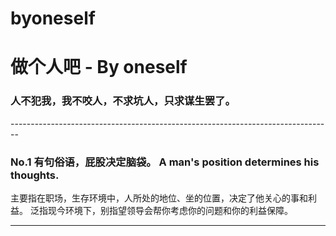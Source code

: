 # byoneself
<H1>做个人吧 - By oneself</H1>
<H3>人不犯我，我不咬人，不求坑人，只求谋生罢了。</H3>
--------------------------------------------------------------------------------



<h3>No.1  有句俗语，屁股决定脑袋。 A man's position determines his thoughts.</h3>
主要指在职场，生存环境中，人所处的地位、坐的位置，决定了他关心的事和利益。
泛指现今环境下，别指望领导会帮你考虑你的问题和你的利益保障。

---
